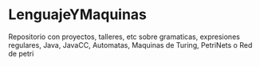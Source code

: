 # LenguajeYMaquinas
Repositorio con proyectos, talleres, etc  sobre gramaticas, expresiones regulares, Java, JavaCC, Automatas, Maquinas de Turing,  PetriNets o Red de petri
